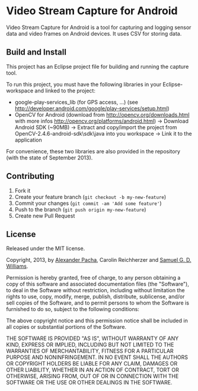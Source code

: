 # Video Stream Capture for Android

Video Stream Capture for Android is a tool for capturing and logging sensor data and video frames on Android devices. It uses CSV for storing data.

## Build and Install

This project has an Eclipse project file for building and running the capture tool.

To run this project, you must have the following libraries in your Eclipse-workspace and linked to the project:
- google-play-services_lib (for GPS access, ...) (see http://developer.android.com/google/play-services/setup.html)
- OpenCV for Android (download from http://opencv.org/downloads.html with more infos http://opencv.org/platforms/android.html)
-> Download Android SDK (~90MB)
-> Extract and copy/import the project from OpenCV-2.4.6-android-sdk\sdk\java into you workspace
-> Link it to the application

For convenience, these two libraries are also provided in the repository (with the state of September 2013).

## Contributing

1. Fork it
2. Create your feature branch (`git checkout -b my-new-feature`)
3. Commit your changes (`git commit -am 'Add some feature'`)
4. Push to the branch (`git push origin my-new-feature`)
5. Create new Pull Request

## License

Released under the MIT license.

Copyright, 2013, by [Alexander Pacha](http://my-it.at), Carolin Reichherzer and [Samuel G. D. Williams](http://www.codeotaku.com/samuel-williams).

Permission is hereby granted, free of charge, to any person obtaining a copy
of this software and associated documentation files (the "Software"), to deal
in the Software without restriction, including without limitation the rights
to use, copy, modify, merge, publish, distribute, sublicense, and/or sell
copies of the Software, and to permit persons to whom the Software is
furnished to do so, subject to the following conditions:

The above copyright notice and this permission notice shall be included in
all copies or substantial portions of the Software.

THE SOFTWARE IS PROVIDED "AS IS", WITHOUT WARRANTY OF ANY KIND, EXPRESS OR
IMPLIED, INCLUDING BUT NOT LIMITED TO THE WARRANTIES OF MERCHANTABILITY,
FITNESS FOR A PARTICULAR PURPOSE AND NONINFRINGEMENT. IN NO EVENT SHALL THE
AUTHORS OR COPYRIGHT HOLDERS BE LIABLE FOR ANY CLAIM, DAMAGES OR OTHER
LIABILITY, WHETHER IN AN ACTION OF CONTRACT, TORT OR OTHERWISE, ARISING FROM,
OUT OF OR IN CONNECTION WITH THE SOFTWARE OR THE USE OR OTHER DEALINGS IN
THE SOFTWARE.